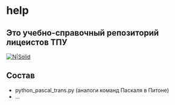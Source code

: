 # help
## Это учебно-справочный репозиторий лицеистов ТПУ
[![N|Solid](https://portal.tpu.ru/f_lyceum/img/main-logo.jpg)](https://portal.tpu.ru/lyceum)


## Состав

- python_pascal_trans.py (аналоги команд Паскаля в Питоне)
- ...
